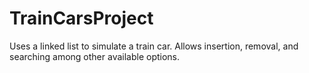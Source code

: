 # TrainCarsProject
Uses a linked list to simulate a train car. Allows insertion, removal, and searching among other available options.
